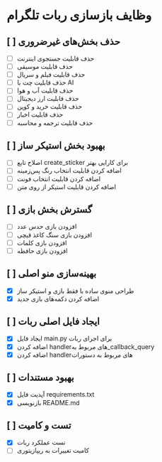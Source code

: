# وظایف بازسازی ربات تلگرام

## [ ] حذف بخش‌های غیرضروری
- [ ] حذف قابلیت جستجوی اینترنت
- [ ] حذف قابلیت موسیقی
- [ ] حذف قابلیت فیلم و سریال
- [ ] حذف قابلیت چت با AI
- [ ] حذف قابلیت آب و هوا
- [ ] حذف قابلیت ارز دیجیتال
- [ ] حذف قابلیت خرید و کوپن
- [ ] حذف قابلیت اخبار
- [ ] حذف قابلیت ترجمه و محاسبه

## [ ] بهبود بخش استیکر ساز
- [ ] اصلاح تابع create_sticker برای کارایی بهتر
- [ ] اضافه کردن قابلیت انتخاب رنگ پس‌زمینه
- [ ] اضافه کردن قابلیت انتخاب فونت
- [ ] اضافه کردن قابلیت استیکر از روی متن

## [ ] گسترش بخش بازی
- [ ] افزودن بازی حدس عدد
- [ ] افزودن بازی سنگ کاغذ قیچی
- [ ] افزودن بازی کلمات
- [ ] افزودن بازی حافظه

## [ ] بهینه‌سازی منو اصلی
- [x] طراحی منوی ساده با فقط بازی و استیکر ساز
- [x] اضافه کردن دکمه‌های بازی جدید

## [ ] ایجاد فایل اصلی ربات
- [x] ایجاد فایل main.py برای اجرای ربات
- [x] اضافه کردن handlerهای مربوط به_callback_query
- [x] اضافه کردن handlerهای مربوط به دستورات

## [ ] بهبود مستندات
- [x] آپدیت فایل requirements.txt
- [x] بازنویسی README.md

## [ ] تست و کامیت
- [x] تست عملکرد ربات
- [ ] کامیت تغییرات به ریپازیتوری